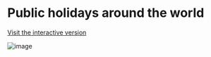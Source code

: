 # Public holidays around the world

[Visit the interactive version](http://holidays.cv.co.hu/)

![image](https://user-images.githubusercontent.com/3474106/206804716-58ffd68f-4f9c-4102-bae6-12b7bd5f36ee.png)

